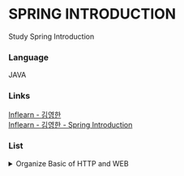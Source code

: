 # SPRING INTRODUCTION

Study Spring Introduction

### Language

JAVA

### Links

[Inflearn - 김영한](https://www.inflearn.com/courses?s=%EA%B9%80%EC%98%81%ED%95%9C "인프런 김영한 강의 페이지")  
[Inflearn - 김영한 - Spring Introduction](https://www.inflearn.com/course/%EC%8A%A4%ED%94%84%EB%A7%81-%EC%9E%85%EB%AC%B8-%EC%8A%A4%ED%94%84%EB%A7%81%EB%B6%80%ED%8A%B8 "인프런 스프링 입문")

### List

<details markdown="1">
<summary>Organize Basic of HTTP and WEB</summary>

- [ ] 1.
- [ ] 2.
- [ ] 3.
- [ ] 4.
- [ ] 5.
- [ ] 6.
- [ ] 7.
- [ ] 8.
- [ ] 9.
- [ ] 10.
- [ ] 11.
- [ ] 12.
- [ ] 13.
- [ ] 14.
- [ ] 15.
- [ ] 16.
- [ ] 17.
- [ ] 18.
- [ ] 19.
- [ ] 20. </details>

